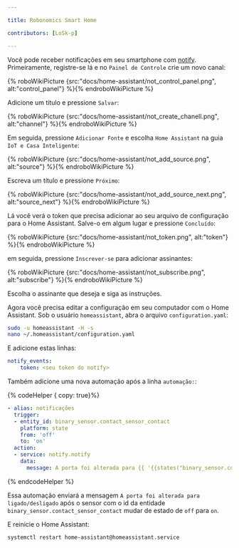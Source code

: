 ```yaml
---

title: Robonomics Smart Home

contributors: [LoSk-p]

---
```


Você pode receber notificações em seu smartphone com [notify](https://notify.events/). Primeiramente, registre-se lá e no `Painel de Controle` crie um novo canal:

{% roboWikiPicture {src:"docs/home-assistant/not_control_panel.png", alt:"control_panel"} %}{% endroboWikiPicture %}

Adicione um título e pressione `Salvar`:

{% roboWikiPicture {src:"docs/home-assistant/not_create_chanell.png", alt:"channel"} %}{% endroboWikiPicture %}

Em seguida, pressione `Adicionar Fonte` e escolha `Home Assistant` na guia `IoT e Casa Inteligente`:

{% roboWikiPicture {src:"docs/home-assistant/not_add_source.png", alt:"source"} %}{% endroboWikiPicture %}

Escreva um título e pressione `Próximo`:

{% roboWikiPicture {src:"docs/home-assistant/not_add_source_next.png", alt:"source_next"} %}{% endroboWikiPicture %}

Lá você verá o token que precisa adicionar ao seu arquivo de configuração para o Home Assistant. Salve-o em algum lugar e pressione `Concluído`:

{% roboWikiPicture {src:"docs/home-assistant/not_token.png", alt:"token"} %}{% endroboWikiPicture %}

em seguida, pressione `Inscrever-se` para adicionar assinantes:

{% roboWikiPicture {src:"docs/home-assistant/not_subscribe.png", alt:"subscribe"} %}{% endroboWikiPicture %}

Escolha o assinante que deseja e siga as instruções.

Agora você precisa editar a configuração em seu computador com o Home Assistant. Sob o usuário `homeassistant`, abra o arquivo `configuration.yaml`:

```bash
sudo -u homeassistant -H -s
nano ~/.homeassistant/configuration.yaml
```

E adicione estas linhas:


```yaml
notify_events:
    token: <seu token do notify>
```
Também adicione uma nova automação após a linha `automação:`:

{% codeHelper { copy: true}%}

```yaml
- alias: notificações
  trigger:
  - entity_id: binary_sensor.contact_sensor_contact
    platform: state
    from: 'off'
    to: 'on'
  action:
  - service: notify.notify
    data:
      message: A porta foi alterada para {{ '{{states("binary_sensor.contact_sensor_contact")}}' }}
```

{% endcodeHelper %}

Essa automação enviará a mensagem `A porta foi alterada para ligado/desligado` após o sensor com o id da entidade `binary_sensor.contact_sensor_contact` mudar de estado de `off` para `on`.

E reinicie o Home Assistant:
```bash
systemctl restart home-assistant@homeassistant.service
```